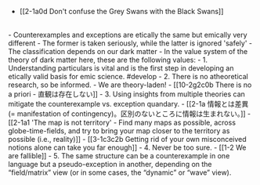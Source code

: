 - [[2-1a0d Don't confuse the Grey Swans with the Black Swans]]
<br>
- Counterexamples and exceptions are etically the same but emically very different
  - The former is taken seriously, while the latter is ignored 'safely'
  - The classification depends on our dark matter
- In the value system of the theory of dark matter here, these are the following values:
- 1. Understanding particulars is vital and is the first step in developing an etically valid basis for emic science. #develop
- 2. There is no atheoretical research, so be informed.
        - We are theory-laden! 
  - [[10-2g2c0b There is no a priori - 直観は存在しない]]
- 3. Using insights from multiple theories can mitigate the counterexample vs. exception quandary.
	    - [[2-1a 情報とは差異 (= manifestation of contingency)。区別のないところに情報は生まれない。]]
		    - [[2-1a1 'The map is not territory' - Find many maps as possible, across globe-time-fields, and try to bring your map closer to the territory as possible (i.e., reality)]]
			    - [[3-1c3c2b Getting rid of your own misconceived notions alone can take you far enough]]
- 4. Never be too sure.
	    - [[1-2 We are fallible]]
- 5. The same structure can be a counterexample in one language but a pseudo-exception in another, depending on the “field/matrix” view (or in some cases, the “dynamic” or “wave” view).

